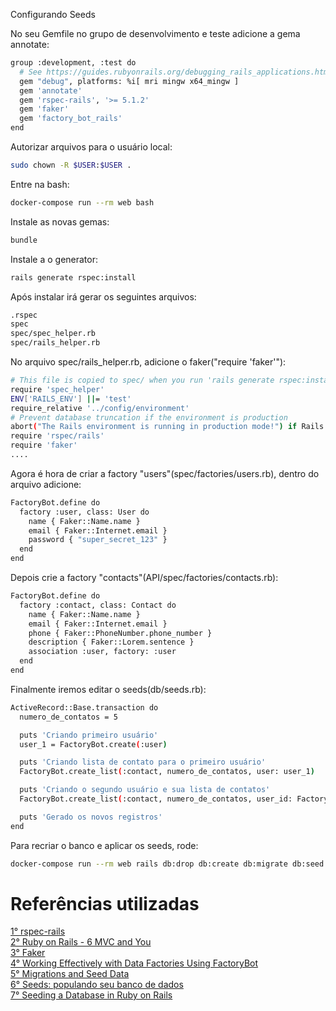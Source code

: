 Configurando Seeds    

No seu Gemfile no grupo de desenvolvimento e teste adicione a gema annotate:
```sh
group :development, :test do
  # See https://guides.rubyonrails.org/debugging_rails_applications.html#debugging-with-the-debug-gem
  gem "debug", platforms: %i[ mri mingw x64_mingw ]
  gem 'annotate'
  gem 'rspec-rails', '>= 5.1.2'
  gem 'faker'
  gem 'factory_bot_rails'
end
```

Autorizar arquivos para o usuário local:
```sh
sudo chown -R $USER:$USER .
```

Entre na bash:
```sh
docker-compose run --rm web bash
```

Instale as novas gemas:
```sh
bundle
```

Instale a o generator:
```sh
rails generate rspec:install
```

Após instalar irá gerar os seguintes arquivos:
```sh
.rspec
spec
spec/spec_helper.rb
spec/rails_helper.rb
```

No arquivo spec/rails_helper.rb, adicione o faker("require 'faker'"):
```sh
# This file is copied to spec/ when you run 'rails generate rspec:install'
require 'spec_helper'
ENV['RAILS_ENV'] ||= 'test'
require_relative '../config/environment'
# Prevent database truncation if the environment is production
abort("The Rails environment is running in production mode!") if Rails.env.production?
require 'rspec/rails'
require 'faker'
....
```

Agora é hora de criar a factory "users"(spec/factories/users.rb), dentro do arquivo adicione:
```sh
FactoryBot.define do
  factory :user, class: User do
    name { Faker::Name.name }
    email { Faker::Internet.email }
    password { "super_secret_123" }
  end
end
```

Depois crie a factory "contacts"(API/spec/factories/contacts.rb):
```sh
FactoryBot.define do
  factory :contact, class: Contact do
    name { Faker::Name.name }
    email { Faker::Internet.email }
    phone { Faker::PhoneNumber.phone_number }
    description { Faker::Lorem.sentence }
    association :user, factory: :user
  end
end
```

Finalmente iremos editar o seeds(db/seeds.rb):
```sh
ActiveRecord::Base.transaction do
  numero_de_contatos = 5

  puts 'Criando primeiro usuário'
  user_1 = FactoryBot.create(:user)

  puts 'Criando lista de contato para o primeiro usuário'
  FactoryBot.create_list(:contact, numero_de_contatos, user: user_1)

  puts 'Criando o segundo usuário e sua lista de contatos'
  FactoryBot.create_list(:contact, numero_de_contatos, user_id: FactoryBot.create(:user).id)

  puts 'Gerado os novos registros'
end
```

Para recriar o banco e aplicar os seeds, rode:
```sh
docker-compose run --rm web rails db:drop db:create db:migrate db:seed
```

# Referências utilizadas
[1° rspec-rails](https://github.com/rspec/rspec-rails)  
[2° Ruby on Rails - 6 MVC and You](https://github.com/faker-ruby/faker)  
[3° Faker](https://github.com/thoughtbot/factory_bot_rails)  
[4° Working Effectively with Data Factories Using FactoryBot](https://semaphoreci.com/community/tutorials/working-effectively-with-data-factories-using-factorygirl)  
[5° Migrations and Seed Data](https://guides.rubyonrails.org/v5.1/active_record_migrations.html#migrations-and-seed-data)  
[6° Seeds: populando seu banco de dados](https://www.campuscode.com.br/conteudos/seeds-populando-seu-banco-de-dados)  
[7° Seeding a Database in Ruby on Rails](https://ninjadevel.com/seeding-database-ruby-on-rails/)  